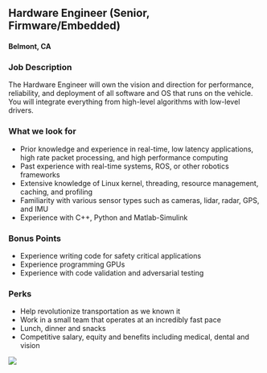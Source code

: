 ## Hardware Engineer (Senior, Firmware/Embedded)
#### Belmont, CA

### Job Description
The Hardware Engineer will own the vision and direction for performance, reliability, and deployment of all software and OS that runs on the vehicle. You will integrate everything from high-level algorithms with low-level drivers.

### What we look for
+ Prior knowledge and experience in real-time, low latency applications, high rate packet processing, and high performance computing
+ Past experience with real-time systems, ROS, or other robotics frameworks
+ Extensive knowledge of Linux kernel, threading, resource management, caching, and profiling
+ Familiarity with various sensor types such as cameras, lidar, radar, GPS, and IMU
+ Experience with C++, Python and Matlab-Simulink

### Bonus Points
+ Experience writing code for safety critical applications
+ Experience programming GPUs
+ Experience with code validation and adversarial testing

### Perks
+ Help revolutionize transportation as we known it
+ Work in a small team that operates at an incredibly fast pace
+ Lunch, dinner and snacks
+ Competitive salary, equity and benefits including medical, dental and vision


[<img src='https://dabuttonfactory.com/button.png?t=Apply&f=Calibri-Bold&ts=24&tc=fff&tshs=1&tshc=000&hp=20&vp=8&c=5&bgt=gradient&bgc=3d85c6&ebgc=073763'>](https://letsrockit.co/users/auth/github?job_id=rw1iyxjrieryaxzl-hardware-engineer-senior-firmware-embedded)
